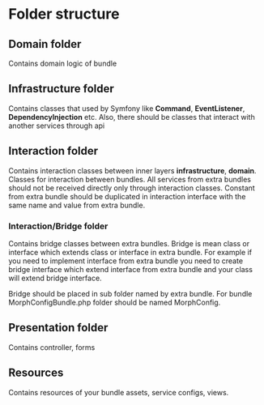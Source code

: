# Folder structure

## Domain folder
Contains domain logic of bundle

## Infrastructure folder
Contains classes that used by Symfony like **Command**, **EventListener**, **DependencyInjection** etc. Also, there should
be classes that interact with another services through api

## Interaction folder
Contains interaction classes between inner layers **infrastructure**, **domain**. Classes for interaction between bundles.
All services from extra bundles should not be received directly only through interaction classes.
Constant from extra bundle should be duplicated in interaction interface with the same name and value from extra bundle.

### Interaction/Bridge folder
Contains bridge classes between extra bundles. Bridge is mean class or interface which extends class or interface in
extra bundle. For example if you need to implement interface from extra bundle you need to create bridge interface
which extend interface from extra bundle and your class will extend bridge interface.

Bridge should be placed in sub folder named by extra bundle. For bundle MorphConfigBundle.php folder should be named
MorphConfig.

## Presentation folder
Contains controller, forms

## Resources
Contains resources of your bundle assets, service configs, views.
